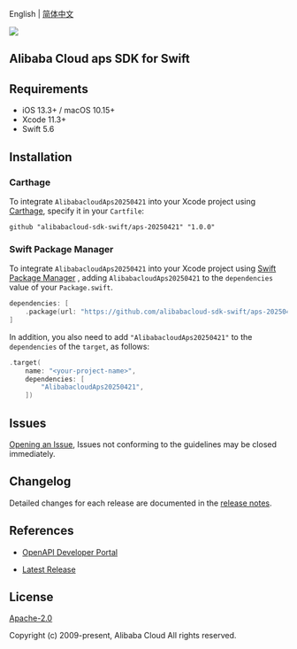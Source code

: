 English | [简体中文](README-CN.md)

![](https://aliyunsdk-pages.alicdn.com/icons/AlibabaCloud.svg)

## Alibaba Cloud aps SDK for Swift

## Requirements

- iOS 13.3+ / macOS 10.15+
- Xcode 11.3+
- Swift 5.6

## Installation

### Carthage

To integrate `AlibabacloudAps20250421` into your Xcode project using [Carthage](https://github.com/Carthage/Carthage), specify it in your `Cartfile`:

```ogdl
github "alibabacloud-sdk-swift/aps-20250421" "1.0.0"
```

### Swift Package Manager

To integrate `AlibabacloudAps20250421` into your Xcode project using [Swift Package Manager](https://swift.org/package-manager/) , adding `AlibabacloudAps20250421` to the `dependencies` value of your `Package.swift`.

```swift
dependencies: [
    .package(url: "https://github.com/alibabacloud-sdk-swift/aps-20250421.git", from: "1.0.0")
]
```

In addition, you also need to add `"AlibabacloudAps20250421"` to the `dependencies` of the `target`, as follows:

```swift
.target(
    name: "<your-project-name>",
    dependencies: [
        "AlibabacloudAps20250421",
    ])
```

## Issues

[Opening an Issue](https://github.com/alibabacloud-sdk-swift/aps-20250421/issues/new), Issues not conforming to the guidelines may be closed immediately.

## Changelog

Detailed changes for each release are documented in the [release notes](./ChangeLog.txt).

## References

* [OpenAPI Developer Portal](https://next.api.alibabacloud.com/home)
- [Latest Release](https://github.com/alibabacloud-sdk-swift/aps-20250421)

## License

[Apache-2.0](http://www.apache.org/licenses/LICENSE-2.0)

Copyright (c) 2009-present, Alibaba Cloud All rights reserved.

